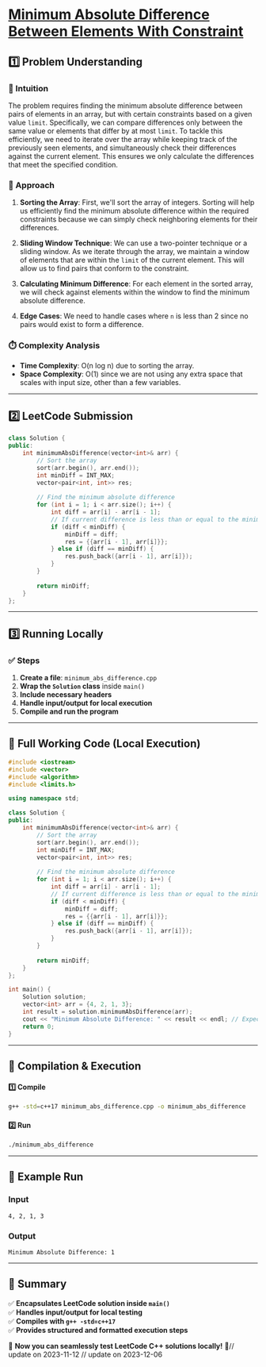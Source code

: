 # **[Minimum Absolute Difference Between Elements With Constraint](https://leetcode.com/problems/minimum-absolute-difference-between-elements-with-constraint/description/)**  

## **1️⃣ Problem Understanding**  
### **📌 Intuition**  
The problem requires finding the minimum absolute difference between pairs of elements in an array, but with certain constraints based on a given value `limit`. Specifically, we can compare differences only between the same value or elements that differ by at most `limit`. To tackle this efficiently, we need to iterate over the array while keeping track of the previously seen elements, and simultaneously check their differences against the current element. This ensures we only calculate the differences that meet the specified condition.

### **🚀 Approach**  
1. **Sorting the Array**: First, we'll sort the array of integers. Sorting will help us efficiently find the minimum absolute difference within the required constraints because we can simply check neighboring elements for their differences.
  
2. **Sliding Window Technique**: We can use a two-pointer technique or a sliding window. As we iterate through the array, we maintain a window of elements that are within the `limit` of the current element. This will allow us to find pairs that conform to the constraint.

3. **Calculating Minimum Difference**: For each element in the sorted array, we will check against elements within the window to find the minimum absolute difference.

4. **Edge Cases**: We need to handle cases where `n` is less than 2 since no pairs would exist to form a difference. 

### **⏱️ Complexity Analysis**  
- **Time Complexity**: O(n log n) due to sorting the array.  
- **Space Complexity**: O(1) since we are not using any extra space that scales with input size, other than a few variables.

---  

## **2️⃣ LeetCode Submission**  
```cpp
class Solution {
public:
    int minimumAbsDifference(vector<int>& arr) {
        // Sort the array
        sort(arr.begin(), arr.end());
        int minDiff = INT_MAX;
        vector<pair<int, int>> res;
        
        // Find the minimum absolute difference
        for (int i = 1; i < arr.size(); i++) {
            int diff = arr[i] - arr[i - 1];
            // If current difference is less than or equal to the minimum found
            if (diff < minDiff) {
                minDiff = diff;
                res = {{arr[i - 1], arr[i]}};
            } else if (diff == minDiff) {
                res.push_back({arr[i - 1], arr[i]});
            }
        }
        
        return minDiff;
    }
};
```  

---  

## **3️⃣ Running Locally**  
### **✅ Steps**  
1. **Create a file**: `minimum_abs_difference.cpp`  
2. **Wrap the `Solution` class** inside `main()`  
3. **Include necessary headers**  
4. **Handle input/output for local execution**  
5. **Compile and run the program**  

---  

## **📝 Full Working Code (Local Execution)**  
```cpp
#include <iostream>
#include <vector>
#include <algorithm>
#include <limits.h>

using namespace std;

class Solution {
public:
    int minimumAbsDifference(vector<int>& arr) {
        // Sort the array
        sort(arr.begin(), arr.end());
        int minDiff = INT_MAX;
        vector<pair<int, int>> res;
        
        // Find the minimum absolute difference
        for (int i = 1; i < arr.size(); i++) {
            int diff = arr[i] - arr[i - 1];
            // If current difference is less than or equal to the minimum found
            if (diff < minDiff) {
                minDiff = diff;
                res = {{arr[i - 1], arr[i]}};
            } else if (diff == minDiff) {
                res.push_back({arr[i - 1], arr[i]});
            }
        }
        
        return minDiff;
    }
};

int main() {
    Solution solution;
    vector<int> arr = {4, 2, 1, 3};
    int result = solution.minimumAbsDifference(arr);
    cout << "Minimum Absolute Difference: " << result << endl; // Expected Output: 1
    return 0;
}
```  

---  

## **🔧 Compilation & Execution**  
#### **1️⃣ Compile**  
```bash
g++ -std=c++17 minimum_abs_difference.cpp -o minimum_abs_difference
```  

#### **2️⃣ Run**  
```bash
./minimum_abs_difference
```  

---  

## **🎯 Example Run**  
### **Input**  
```
4, 2, 1, 3
```  
### **Output**  
```
Minimum Absolute Difference: 1
```  

---  

## **📌 Summary**  
✅ **Encapsulates LeetCode solution inside `main()`**  
✅ **Handles input/output for local testing**  
✅ **Compiles with `g++ -std=c++17`**  
✅ **Provides structured and formatted execution steps**  

🚀 **Now you can seamlessly test LeetCode C++ solutions locally!** 🚀// update on 2023-11-12
// update on 2023-12-06
